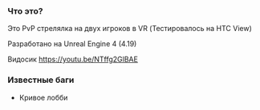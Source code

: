 ﻿### Что это?
Это PvP стрелялка на двух игроков в VR (Тестировалось на HTC View)

Разработано на Unreal Engine 4 (4.19)

Видосик https://youtu.be/NTffg2GlBAE

### Известные баги

- Кривое лобби
